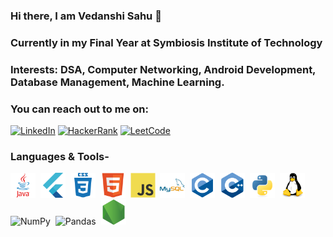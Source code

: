 ### Hi there, I am Vedanshi Sahu 👋 
### Currently in my Final Year at Symbiosis Institute of Technology 



### Interests: DSA, Computer Networking, Android Development, Database Management, Machine Learning.


### You can reach out to me on:

[![LinkedIn](https://img.shields.io/badge/LinkedIn-Profile-blue?logo=linkedin)](https://www.linkedin.com/in/vedanshi-sahu-9362b2214/)
[![HackerRank](https://img.shields.io/badge/HackerRank-Profile-blue?logo=hackerrank)](https://www.hackerrank.com/profile/sahuvedanshi11)
[![LeetCode](https://img.shields.io/badge/LeetCode-Profile-blue?logo=leetcode)](https://leetcode.com/vedanshi11_/)

### Languages & Tools-
<div>
  <img src="https://github.com/devicons/devicon/blob/master/icons/java/java-original-wordmark.svg" title="Java" alt="Java" width="40" height="40"/>&nbsp;
  <img src="https://github.com/devicons/devicon/blob/master/icons/flutter/flutter-original.svg" title="Flutter" alt="Flutter" width="40" height="40"/>&nbsp;
  <img src="https://github.com/devicons/devicon/blob/master/icons/css3/css3-plain-wordmark.svg"  title="CSS3" alt="CSS" width="40" height="40"/>&nbsp;
  <img src="https://github.com/devicons/devicon/blob/master/icons/html5/html5-original.svg" title="HTML5" alt="HTML" width="40" height="40"/>&nbsp;
  <img src="https://github.com/devicons/devicon/blob/master/icons/javascript/javascript-original.svg" title="JavaScript" alt="JavaScript" width="40" height="40"/>&nbsp;
  <img src="https://github.com/devicons/devicon/blob/master/icons/mysql/mysql-original-wordmark.svg" title="MySQL"  alt="MySQL" width="40" height="40"/>&nbsp;
  <img src="https://github.com/devicons/devicon/blob/master/icons/c/c-original.svg" title="C" alt="C" width="40" height="40"/>&nbsp;
  <img src="https://github.com/devicons/devicon/blob/master/icons/cplusplus/cplusplus-original.svg" title="C++" alt="C++" width="40" height="40"/>&nbsp;
  <img src="https://github.com/devicons/devicon/blob/master/icons/python/python-original.svg" title="Python" alt="Python" width="40" height="40"/>&nbsp;
  <img src="https://github.com/devicons/devicon/blob/master/icons/linux/linux-original.svg" title="Linux" alt="Linux" width="40" height="40"/>&nbsp;
  <img src="https://numpy.org/doc/stable/_static/numpylogo.svg" title="NumPy" alt="NumPy" width="40" height="40"/>&nbsp;
  <img src="https://pandas.pydata.org/static/img/pandas_mark.svg" title="Pandas" alt="Pandas" width="40" height="40"/>&nbsp;
   <img src="https://github.com/devicons/devicon/blob/master/icons/nodejs/nodejs-original.svg" title="Node.js" alt="Node.js" width="40" height="40"/>&nbsp;
</div>






